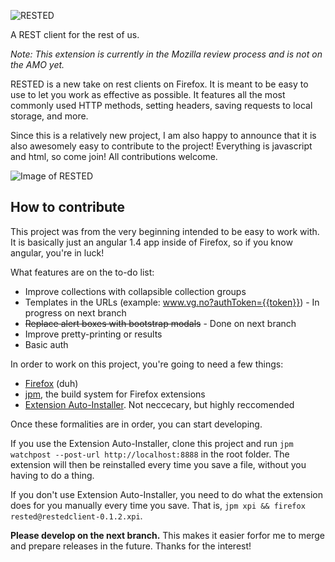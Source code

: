 ![RESTED](https://github.com/esphen/RESTED/raw/master/images/rested-logo-full.png)

A REST client for the rest of us.

_Note: This extension is currently in the Mozilla review process and is not on the AMO yet._

RESTED is a new take on rest clients on Firefox.
It is meant to be easy to use to let you work as effective as possible.
It features all the most commonly used HTTP methods, setting headers,
saving requests to local storage, and more.

Since this is a relatively new project, I am also happy to announce that
it is also awesomely easy to contribute to the project! Everything is
javascript and html, so come join! All contributions welcome.

![Image of RESTED](https://github.com/esphen/RESTED/raw/master/images/rested-app.png)

## How to contribute
This project was from the very beginning intended to be easy to work with.
It is basically just an angular 1.4 app inside of Firefox, so if you know angular, you're in luck!

What features are on the to-do list:
 - Improve collections with collapsible collection groups
 - Templates in the URLs (example: www.vg.no?authToken={{token}}) - In progress on next branch
 - ~~Replace alert boxes with bootstrap modals~~ - Done on next branch
 - Improve pretty-printing or results
 - Basic auth

In order to work on this project, you're going to need a few things:
 - [Firefox](http://funny-pictures-blog.com/wp-content/uploads/funny-pictures/Hurr-durr.jpg) (duh)
 - [jpm](https://developer.mozilla.org/en-US/Add-ons/SDK/Tutorials/Getting_Started_%28jpm%29), the build system for Firefox extensions
 - [Extension Auto-Installer](https://palant.de/2012/01/13/extension-auto-installer). Not neccecary, but highly reccomended

Once these formalities are in order, you can start developing.

If you use the Extension Auto-Installer, clone this project and run `jpm watchpost --post-url http://localhost:8888` in the root folder.
The extension will then be reinstalled every time you save a file, without you having to do a thing.

If you don't use Extension Auto-Installer, you need to do what the extension does for you manually every time you save.
That is, `jpm xpi && firefox rested@restedclient-0.1.2.xpi`.

**Please develop on the next branch.**
This makes it easier forfor me to merge and prepare releases in the future.
Thanks for the interest!
